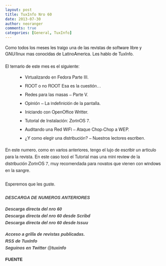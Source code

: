 ```yaml
---
layout: post
title: TuxInfo Nro 60
date: 2013-07-30
author: neoranger
comments: true
categories: [General, TuxInfo]
---
```

<span style="font-family:Helvetica Neue, Arial, Helvetica, sans-serif;">Como todos los meses les traigo una de las revistas de software libre y GNU/linux mas conocidas de LatinoAmerica. Les hablo de TuxInfo.</span><br /><span style="font-family:Helvetica Neue, Arial, Helvetica, sans-serif;"><br /></span><span style="font-family:Helvetica Neue, Arial, Helvetica, sans-serif;">El tem<span style="background-color:white;">ario de este mes es el siguiente:</span></span><br />

<ul style="color:#222222;line-height:22px;margin:0 0 15px 40px;"><li style="margin:0 0 5px;"><span style="background-color:white;"><span style="font-family:Helvetica Neue, Arial, Helvetica, sans-serif;">Virtualizando en Fedora Parte III.</span></span></li><li style="margin:0 0 5px;"><span style="background-color:white;"><span style="font-family:Helvetica Neue, Arial, Helvetica, sans-serif;">ROOT o no ROOT Esa es la cuestión…</span></span></li><li style="margin:0 0 5px;"><span style="background-color:white;"><span style="font-family:Helvetica Neue, Arial, Helvetica, sans-serif;">Redes para las masas – Parte V.</span></span></li><li style="margin:0 0 5px;"><span style="background-color:white;"><span style="font-family:Helvetica Neue, Arial, Helvetica, sans-serif;">Opinión – La indefinición de la pantalla.</span></span></li><li style="margin:0 0 5px;"><span style="background-color:white;"><span style="font-family:Helvetica Neue, Arial, Helvetica, sans-serif;">Iniciando con OpenOffice Writter.</span></span></li><li style="margin:0 0 5px;"><span style="background-color:white;"><span style="font-family:Helvetica Neue, Arial, Helvetica, sans-serif;">Tutorial de Instalación: ZorinOS 7.</span></span></li><li style="margin:0 0 5px;"><span style="background-color:white;"><span style="font-family:Helvetica Neue, Arial, Helvetica, sans-serif;">Auditando una Red WiFi – Ataque Chop-Chop a WEP.</span></span></li><li style="margin:0 0 5px;"><span style="background-color:white;"><span style="font-family:Helvetica Neue, Arial, Helvetica, sans-serif;">¿Y como elegir una distribución? – Nuestros lectores escriben.</span></span></li></ul>

<div><span style="color:#222222;font-family:Helvetica Neue, Arial, Helvetica, sans-serif;"><span style="line-height:22px;">En este numero, como en varios anteriores, tengo el lujo de escribir un articulo para la revista. En este caso tocó el Tutorial mas una mini review de la distribución ZorinOS 7, muy recomendada para novatos que vienen con windows en la sangre.</span></span></div>

<div><span style="color:#222222;font-family:Helvetica Neue, Arial, Helvetica, sans-serif;"><span style="line-height:22px;"><br /></span></span></div>

<div><span style="color:#222222;font-family:Helvetica Neue, Arial, Helvetica, sans-serif;"><span style="line-height:22px;">Esperemos que les guste.</span></span></div>

<div><span style="color:#222222;font-family:Arial, Helvetica, Georgia, sans-serif;"><span style="font-size:14px;line-height:22px;"><br /></span></span></div>

<div><div style="color:#222222;font-family:Arial, Helvetica, Georgia, sans-serif;font-size:14px;line-height:22px;margin-bottom:15px;padding:0;"><a href="http://infosertec.loquefaltaba.com/" style="color:#404040;text-decoration:none;" target="_blank"><strong><em style="background-color:white;">DESCARGA DE NUMEROS ANTERIORES</em></strong></a></div><div style="color:#222222;font-family:Arial, Helvetica, Georgia, sans-serif;font-size:14px;line-height:22px;margin-bottom:15px;padding:0;"><span style="background-color:white;"><a href="http://infosertec.loquefaltaba.com/tuxinfo60.pdf" style="color:#404040;text-decoration:none;" target="_blank"><strong><em>Descarga directa del nro 60</em></strong></a><br /><a href="http://es.scribd.com/doc/156738484/tuxinfo60" style="color:#404040;text-decoration:none;" target="_blank"><strong><em>Descarga directa del nro 60 desde Scribd </em></strong></a><br /><a href="http://issuu.com/arielm.corgatelli/docs/tuxinfo60" style="color:#404040;text-decoration:none;" target="_blank"><strong><em>Descarga directa del nro 60 desde Issuu</em></strong></a></span></div><div style="color:#222222;font-family:Arial, Helvetica, Georgia, sans-serif;font-size:14px;line-height:22px;margin-bottom:15px;padding:0;"><strong style="background-color:white;"><em><a href="http://infosertec.loquefaltaba.com/" style="color:#404040;text-decoration:none;" target="_blank">Acceso a grilla de revistas publicadas.</a><br /><a href="http://www.tuxinfo.com.ar/?feed=rss2" style="color:#404040;text-decoration:none;" target="_blank">RSS de TuxInfo</a></em><em><br /><a href="http://www.twitter.com/tuxinfo" style="color:#404040;text-decoration:none;" target="_blank">Seguinos en Twitter @tuxinfo</a></em></strong></div><div style="color:#222222;font-family:Arial, Helvetica, Georgia, sans-serif;font-size:14px;line-height:22px;margin-bottom:15px;padding:0;"><strong style="background-color:white;">FUENTE</strong></div></div>

